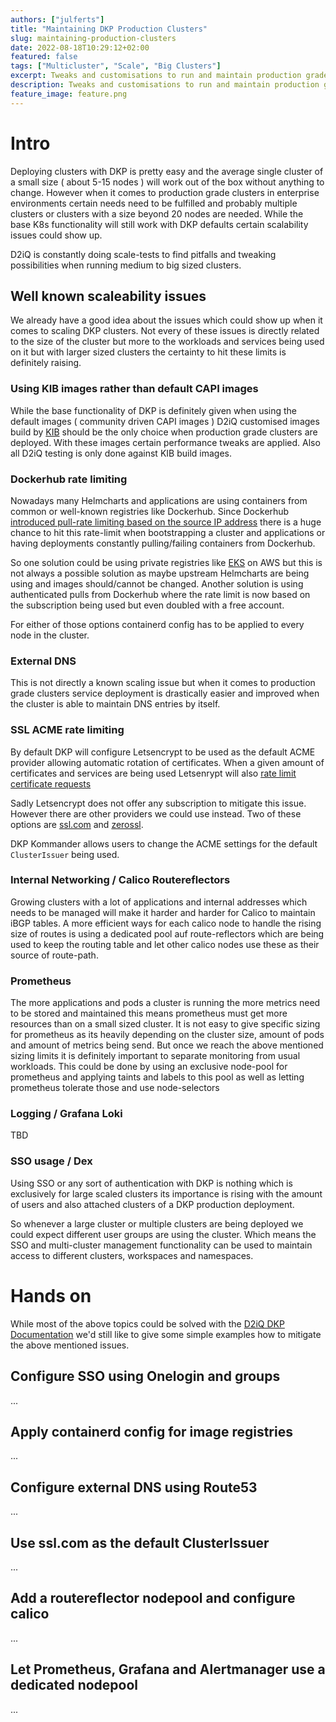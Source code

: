 ```yaml
---
authors: ["julferts"]
title: "Maintaining DKP Production Clusters"
slug: maintaining-production-clusters
date: 2022-08-18T10:29:12+02:00
featured: false
tags: ["Multicluster", "Scale", "Big Clusters"]
excerpt: Tweaks and customisations to run and maintain production grade clusters with DKP.
description: Tweaks and customisations to run and maintain production grade clusters with DKP.
feature_image: feature.png
---
```


# Intro
Deploying clusters with DKP is pretty easy and the average single cluster of a small size ( about 5-15 nodes ) will work out of the box without anything to change.
However when it comes to production grade clusters in enterprise environments certain needs need to be fulfilled and probably multiple clusters or clusters with a size beyond 20 nodes are needed. While the base K8s functionality will still work with DKP defaults certain scalability issues could show up.

D2iQ is constantly doing scale-tests to find pitfalls and tweaking possibilities when running medium to big sized clusters.

## Well known scaleability issues
We already have a good idea about the issues which could show up when it comes to scaling DKP clusters. Not every of these issues is directly related to the size of the cluster but more to the workloads and services being used on it but with larger sized clusters the certainty to hit these limits is definitely raising.

### Using KIB images rather than default CAPI images
While the base functionality of DKP is definitely given when using the default images ( community driven CAPI images ) D2iQ customised images build by [KIB](https://docs.d2iq.com/dkp/2.3/create-a-custom-ami) should be the only choice when production grade clusters are deployed. With these images certain performance tweaks are applied. Also all D2iQ testing is only done against KIB build images.


### Dockerhub rate limiting
Nowadays many Helmcharts and applications are using containers from common or well-known registries like Dockerhub. Since Dockerhub [introduced pull-rate limiting based on the source IP address](https://docs.docker.com/docker-hub/download-rate-limit/#what-is-the-download-rate-limit-on-docker-hub) there is a huge chance to hit this rate-limit when bootstrapping a cluster and applications or having deployments constantly pulling/failing containers from Dockerhub.

So one solution could be using private registries like [EKS](https://aws.amazon.com/eks/) on AWS but this is not always a possible solution as maybe upstream Helmcharts are being using and images should/cannot be changed.
Another solution is using authenticated pulls from Dockerhub where the rate limit is now based on the subscription being used but even doubled with a free account.

For either of those options containerd config has to be applied to every node in the cluster.

### External DNS
This is not directly a known scaling issue but when it comes to production grade clusters service deployment is drastically easier and improved when the cluster is able to maintain DNS entries by itself.

### SSL ACME rate limiting
By default DKP will configure Letsencrypt to be used as the default ACME provider allowing automatic rotation of certificates. When a given amount of certificates and services are being used Letsenrypt will also [rate limit certificate requests](https://letsencrypt.org/docs/rate-limits/)

Sadly Letsencrypt does not offer any subscription to mitigate this issue. However there are other providers we could use instead. Two of these options are [ssl.com](https://www.ssl.com/how-to/order-free-90-day-ssl-tls-certificates-with-acme/) and [zerossl](https://zerossl.com/features/acme/).

DKP Kommander allows users to change the ACME settings for the default `ClusterIssuer` being used.

### Internal Networking / Calico Routereflectors
Growing clusters with a lot of applications and internal addresses which needs to be managed will make it harder and harder for Calico to maintain iBGP tables. A more efficient ways for each calico node to handle the rising size of routes is using a dedicated pool auf route-reflectors which are being used to keep the routing table and let other calico nodes use these as their source of route-path.

### Prometheus
The more applications and pods a cluster is running the more metrics need to be stored and maintained this means prometheus must get more resources than on a small sized cluster. It is not easy to give specific sizing for prometheus as its heavily depending on the cluster size, amount of pods and amount of metrics being send. But once we reach the above mentioned sizing limits it is definitely important to separate monitoring from usual workloads. This could be done by using an exclusive node-pool for prometheus and applying taints and labels to this pool as well as letting prometheus tolerate those and use node-selectors

### Logging / Grafana Loki
TBD

### SSO usage / Dex
Using SSO or any sort of authentication with DKP is nothing which is exclusively for large scaled clusters its importance is rising with the amount of users and also attached clusters of a DKP production deployment.

So whenever a large cluster or multiple clusters are being deployed we could expect different user groups are using the cluster. Which means the SSO and multi-cluster management functionality can be used to maintain access to different clusters, workspaces and namespaces.

# Hands on
While most of the above topics could be solved with the [D2iQ DKP Documentation](https://docs.d2iq.com/dkp/2.3) we'd still like to give some simple examples how to mitigate the above mentioned issues.

## Configure SSO using Onelogin and groups
...

## Apply containerd config for image registries
...

## Configure external DNS using Route53

...

## Use ssl.com as the default ClusterIssuer
...

## Add a routereflector nodepool and configure calico
...

## Let Prometheus, Grafana and Alertmanager use a dedicated nodepool
...

